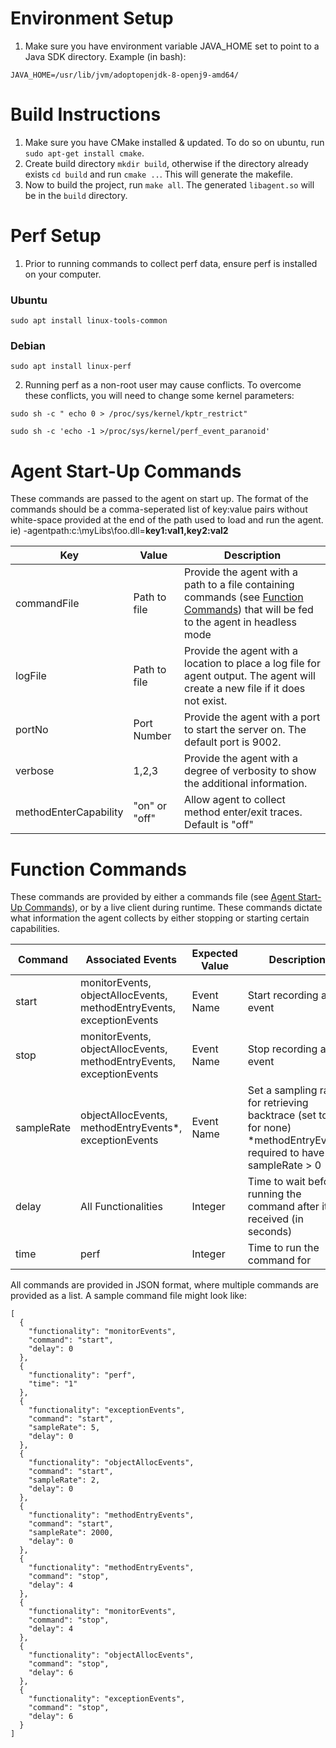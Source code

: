 # Environment Setup
1. Make sure you have environment variable JAVA_HOME set to point to a Java SDK directory. Example (in bash):
```
JAVA_HOME=/usr/lib/jvm/adoptopenjdk-8-openj9-amd64/
```

# Build Instructions
1. Make sure you have CMake installed & updated. To do so on ubuntu, run `sudo apt-get install cmake`.  
2. Create build directory `mkdir build`, otherwise if the directory already exists `cd build` and run `cmake ..`. This will generate the makefile.  
3. Now to build the project, run `make all`. The generated `libagent.so` will be in the `build` directory.

# Perf Setup
1. Prior to running commands to collect perf data, ensure perf is installed on your computer.
### Ubuntu
```
sudo apt install linux-tools-common
```
### Debian
```
sudo apt install linux-perf
```
2. Running perf as a non-root user may cause conflicts. To overcome these conflicts, you will need to change some kernel parameters:
```
sudo sh -c " echo 0 > /proc/sys/kernel/kptr_restrict"
```
```
sudo sh -c 'echo -1 >/proc/sys/kernel/perf_event_paranoid'
```

# Agent Start-Up Commands
These commands are passed to the agent on start up. The format of the commands should be a comma-seperated list of key:value pairs without white-space provided at the end of the path used to load and run the agent. ie) -agentpath:c:\myLibs\foo.dll=**key1:val1,key2:val2**

| Key | Value | Description |
| --- | ---| --- |
| commandFile | Path to file | Provide the agent with a path to a file containing commands (see [Function Commands](#function-commands)) that will be fed to the agent in headless mode |
| logFile | Path to file | Provide the agent with a location to place a log file for agent output. The agent will create a new file if it does not exist. |
| portNo | Port Number | Provide the agent with a port to start the server on. The default port is 9002. | 
| verbose | 1,2,3 | Provide the agent with a degree of verbosity to show the additional information. |
| methodEnterCapability | "on" or "off" | Allow agent to collect method enter/exit traces. Default is "off" |


# Function Commands
These commands are provided by either a commands file (see [Agent Start-Up Commands](#agent-start-up-commands)), or by a live client during runtime. These commands dictate what information the agent collects by either stopping or starting certain capabilities.

| Command | Associated Events | Expected Value | Description |
| --- | --- | --- | ---- |
| start | monitorEvents, objectAllocEvents, methodEntryEvents, exceptionEvents | Event Name | Start recording an event |
| stop | monitorEvents, objectAllocEvents, methodEntryEvents, exceptionEvents | Event Name | Stop recording an event |
| sampleRate | objectAllocEvents, methodEntryEvents*, exceptionEvents | Event Name | Set a sampling rate `n` for retrieving backtrace (set to 0 for none) *methodEntryEvents required to have sampleRate > 0 |
| delay | All Functionalities | Integer | Time to wait before running the command after it is received (in seconds) |
| time | perf | Integer | Time to run the command for |

All commands are provided in JSON format, where multiple commands are provided as a list. A sample command file might look like:
```
[
  {
    "functionality": "monitorEvents",
    "command": "start",
    "delay": 0
  },
  {
    "functionality": "perf",
    "time": "1"
  },
  {
    "functionality": "exceptionEvents",
    "command": "start",
    "sampleRate": 5,
    "delay": 0
  },
  {
    "functionality": "objectAllocEvents",
    "command": "start",
    "sampleRate": 2,
    "delay": 0
  },
  {
    "functionality": "methodEntryEvents",
    "command": "start",
    "sampleRate": 2000,
    "delay": 0
  },
  {
    "functionality": "methodEntryEvents",
    "command": "stop",
    "delay": 4
  },
  {
    "functionality": "monitorEvents",
    "command": "stop",
    "delay": 4
  },
  {
    "functionality": "objectAllocEvents",
    "command": "stop",
    "delay": 6
  },
  {
    "functionality": "exceptionEvents",
    "command": "stop",
    "delay": 6
  }
]

```
